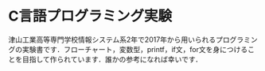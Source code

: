 # C言語プログラミング実験

津山工業高等専門学校情報システム系2年で2017年から用いられるプログラミングの実験書です．フローチャート，変数型，printf，if文，for文を身につけることを目指して作られています．誰かの参考になれば幸いです．

